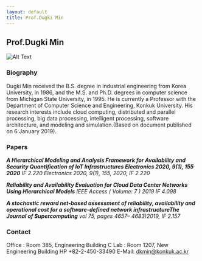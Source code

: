 ```yaml
---
layout: default
title: Prof.Dugki Min
---
```


## Prof.Dugki Min

![Alt Text](profile_dkmin.gif)

### Biography
Dugki Min received the B.S. degree in industrial engineering from Korea University, in 1986, and the M.S. and Ph.D. degrees in computer science from Michigan State University, in 1995. He is currently a Professor with the Department of Computer Science and Engineering, Konkuk University. His research interests include cloud computing, distributed and parallel processing, big data processing, intelligent processing, software architecture, and modeling and simulation.(Based on document published on 6 January 2019).

### Papers
__*A Hierarchical Modeling and Analysis Framework for Availability and Security Quantification of IoT Infrastructures Electronics 2020, 9(1), 155 2020*__ *IF 2.220 Electronics 2020, 9(1), 155, 2020, IF 2.220*

__*Reliability and Availability Evaluation for Cloud Data Center Networks Using Hierarchical Models*__ *IEEE Access ( Volume: 7 ) 2019 IF 4.098*

__*A stochastic reward net-based assessment of reliability, availability and operational cost for a software-defined network infrastructureThe Journal of Supercomputing*__ *vol 75, pages 4657– 4683)2019, IF 2.157*


### Contact
Office : Room 385, Engineering Building C
Lab : Room 1207, New Engineering Building
HP +82-2-450-33490 
E-Mail: dkmin@konkuk.ac.kr

